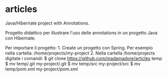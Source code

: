 # articles

Java/Hibernate project with Annotations.

Progetto didattico per illustrare l'uso delle annotations in un progetto Java con Hibernate.


Per importare il progetto:
	1. Create un progetto con Spring. Per esempio nella cartella:
		/home/projects/my-project
	2. Nella cartella 
		/home/projects
	   digitate i comandi:
	   	$ git clone https://github.com/madamadore/articles temp
	   	$ mv temp/.git my-project/.git
	   	$ mv temp/src my-project/src
	   	$ mv temp/pom.xml my-project/pom.xml